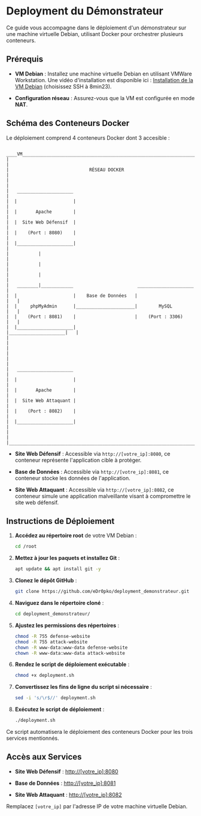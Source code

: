 # Deployment du Démonstrateur

Ce guide vous accompagne dans le déploiement d'un démonstrateur sur une machine virtuelle Debian, utilisant Docker pour orchestrer plusieurs conteneurs.

## Prérequis

- **VM Debian** : Installez une machine virtuelle Debian en utilisant VMWare Workstation. Une vidéo d'installation est disponible ici : [Installation de la VM Debian](https://youtu.be/pr54p_7nEHA?si=3T9XeOvmft6K17Sh) (choisissez SSH à 8min23).

- **Configuration réseau** : Assurez-vous que la VM est configurée en mode **NAT**.

## Schéma des Conteneurs Docker

Le déploiement comprend 4 conteneurs Docker dont 3 accesible :

```
 ____VM___________________________________________________________________
|                                                                         |                           
|                              RÉSEAU DOCKER                              |   
|                                                                         |
|   _____________________                                                 |
|  |                     |                                                | 
|  |       Apache        |                                                |  
|  |  Site Web Défensif  |                                                |
|  |    (Port : 8080)    |                                                |
|  |_____________________|                                                |
|           |                                                             |
|           |                                                             |
|           |                                                             |                          
|   ________|____________                        _____________________    |
|  |                     |    Base de Données   |                     |   |
|  |     phpMyAdmin      |______________________|        MySQL        |   |
|  |    (Port : 8081)    |                      |    (Port : 3306)    |   |
|  |_____________________|                      |_____________________|   |
|                                                                         |
|                                                                         |
|                                                                         |
|   _____________________                                                 |
|  |                     |                                                |
|  |       Apache        |                                                | 
|  |  Site Web Attaquant |                                                |
|  |    (Port : 8082)    |                                                |
|  |_____________________|                                                |
|                                                                         |
|_________________________________________________________________________|
```


- **Site Web Défensif** : Accessible via `http://[votre_ip]:8080`, ce conteneur représente l'application cible à protéger.

- **Base de Données** : Accessible via `http://[votre_ip]:8081`, ce conteneur stocke les données de l'application.

- **Site Web Attaquant** : Accessible via `http://[votre_ip]:8082`, ce conteneur simule une application malveillante visant à compromettre le site web défensif.

## Instructions de Déploiement

1. **Accédez au répertoire root** de votre VM Debian :

   ```bash
   cd /root
   ```

2. **Mettez à jour les paquets et installez Git** :

   ```bash
   apt update && apt install git -y
   ```

3. **Clonez le dépôt GitHub** :

   ```bash
   git clone https://github.com/eDr0pko/deployment_demonstrateur.git
   ```

4. **Naviguez dans le répertoire cloné** :

   ```bash
   cd deployment_demonstrateur/
   ```

5. **Ajustez les permissions des répertoires** :

   ```bash
   chmod -R 755 defense-website
   chmod -R 755 attack-website
   chown -R www-data:www-data defense-website
   chown -R www-data:www-data attack-website
   ```

6. **Rendez le script de déploiement exécutable** :

   ```bash
   chmod +x deployment.sh
   ```

7. **Convertissez les fins de ligne du script si nécessaire** :

   ```bash
   sed -i 's/\r$//' deployment.sh
   ```

8. **Exécutez le script de déploiement** :

   ```bash
   ./deployment.sh
   ```

Ce script automatisera le déploiement des conteneurs Docker pour les trois services mentionnés.

## Accès aux Services

- **Site Web Défensif** : [http://[votre_ip]:8080](http://[votre_ip]:8080)

- **Base de Données** : [http://[votre_ip]:8081](http://[votre_ip]:8081)

- **Site Web Attaquant** : [http://[votre_ip]:8082](http://[votre_ip]:8082)

Remplacez `[votre_ip]` par l'adresse IP de votre machine virtuelle Debian.


